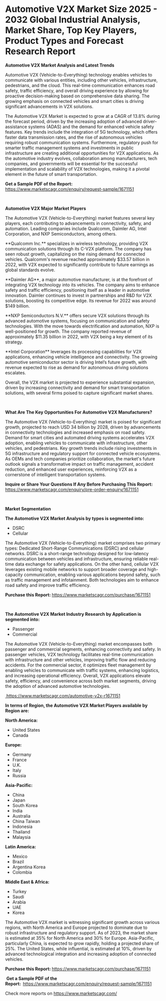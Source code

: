 <p><h1>Automotive V2X Market Size 2025 - 2032 Global Industrial Analysis, Market Share, Top Key Players, Product Types and Forecast Research Report</h1></p><p><strong>Automotive V2X Market Analysis and Latest Trends</strong></p>
<p><p>Automotive V2X (Vehicle-to-Everything) technology enables vehicles to communicate with various entities, including other vehicles, infrastructure, pedestrians, and the cloud. This real-time communication enhances road safety, traffic efficiency, and overall driving experience by allowing for proactive decision-making based on comprehensive data sharing. The growing emphasis on connected vehicles and smart cities is driving significant advancements in V2X solutions.</p><p>The Automotive V2X Market is expected to grow at a CAGR of 13.8% during the forecast period, driven by the increasing adoption of advanced driver-assistance systems (ADAS) and the demand for enhanced vehicle safety features. Key trends include the integration of 5G technology, which offers faster data transmission rates, and the rise of autonomous vehicles requiring robust communication systems. Furthermore, regulatory push for smarter traffic management systems and investments in public infrastructure are creating additional opportunities for V2X applications. As the automotive industry evolves, collaboration among manufacturers, tech companies, and governments will be essential for the successful implementation and scalability of V2X technologies, making it a pivotal element in the future of smart transportation.</p></p>
<p><strong>Get a Sample PDF of the Report:&nbsp;</strong> <a href="https://www.marketscagr.com/enquiry/request-sample/1671151?utm_campaign=2796&utm_medium=2&utm_source=Github&utm_content=ia&utm_term=25032025&utm_id=automotive-v2x">https://www.marketscagr.com/enquiry/request-sample/1671151</a></p>
<p>&nbsp;</p>
<p><strong>Automotive V2X Major Market Players</strong></p>
<p><p>The Automotive V2X (Vehicle-to-Everything) market features several key players, each contributing to advancements in connectivity, safety, and automation. Leading companies include Qualcomm, Daimler AG, Intel Corporation, and NXP Semiconductors, among others.</p><p>**Qualcomm Inc.** specializes in wireless technology, providing V2X communication solutions through its C-V2X platform. The company has seen robust growth, capitalizing on the rising demand for connected vehicles. Qualcomm's revenue reached approximately $33.57 billion in 2022, with V2X expected to significantly contribute to future earnings as global standards evolve.</p><p>**Daimler AG**, a major automotive manufacturer, is at the forefront of integrating V2X technology into its vehicles. The company aims to enhance safety and traffic efficiency, positioning itself as a leader in automotive innovation. Daimler continues to invest in partnerships and R&D for V2X solutions, boosting its competitive edge. Its revenue for 2022 was around $149 billion.</p><p>**NXP Semiconductors N.V.** offers secure V2X solutions through its advanced automotive systems, focusing on communication and safety technologies. With the move towards electrification and automation, NXP is well-positioned for growth. The company reported revenue of approximately $11.35 billion in 2022, with V2X being a key element of its strategy.</p><p>**Intel Corporation** leverages its processing capabilities for V2X applications, enhancing vehicle intelligence and connectivity. The growing automotive semiconductor sector is driving Intel’s future growth, with revenue expected to rise as demand for autonomous driving solutions escalates.</p><p>Overall, the V2X market is projected to experience substantial expansion, driven by increasing connectivity and demand for smart transportation solutions, with several firms poised to capture significant market shares.</p></p>
<p>&nbsp;</p>
<p><strong>What Are The Key Opportunities For Automotive V2X Manufacturers?</strong></p>
<p><p>The Automotive V2X (Vehicle-to-Everything) market is poised for significant growth, projected to reach USD 34 billion by 2028, driven by advancements in connectivity technologies and increased emphasis on road safety. Demand for smart cities and automated driving systems accelerates V2X adoption, enabling vehicles to communicate with infrastructure, other vehicles, and pedestrians. Key growth trends include rising investments in 5G infrastructure and regulatory support for connected vehicle ecosystems. As OEMs and tech companies prioritize collaboration, the market's future outlook signals a transformative impact on traffic management, accident reduction, and enhanced user experiences, reinforcing V2X as a cornerstone of intelligent transportation systems.</p></p>
<p><strong>Inquire or Share Your Questions If Any Before Purchasing This Report:</strong> <a href="https://www.marketscagr.com/enquiry/pre-order-enquiry/1671151?utm_campaign=2796&utm_medium=2&utm_source=Github&utm_content=ia&utm_term=25032025&utm_id=automotive-v2x">https://www.marketscagr.com/enquiry/pre-order-enquiry/1671151</a></p>
<p>&nbsp;</p>
<p><strong>Market Segmentation</strong></p>
<p><strong>The Automotive V2X Market Analysis by types is segmented into:</strong></p>
<p><ul><li>DSRC</li><li>Cellular</li></ul></p>
<p><p>The Automotive V2X (Vehicle-to-Everything) market comprises two primary types: Dedicated Short-Range Communications (DSRC) and cellular networks. DSRC is a short-range technology designed for low-latency communication between vehicles and infrastructure, ensuring reliable real-time data exchange for safety applications. On the other hand, cellular V2X leverages existing mobile networks to support broader coverage and high-capacity communication, enabling various applications beyond safety, such as traffic management and infotainment. Both technologies aim to enhance road safety and improve traffic efficiency.</p></p>
<p><strong>Purchase this Report:&nbsp;</strong><a href="https://www.marketscagr.com/purchase/1671151?utm_campaign=2796&utm_medium=2&utm_source=Github&utm_content=ia&utm_term=25032025&utm_id=automotive-v2x">https://www.marketscagr.com/purchase/1671151</a></p>
<p>&nbsp;</p>
<p><strong>The Automotive V2X Market Industry Research by Application is segmented into:</strong></p>
<p><ul><li>Passenger</li><li>Commercial</li></ul></p>
<p><p>The Automotive V2X (Vehicle-to-Everything) market encompasses both passenger and commercial segments, enhancing connectivity and safety. In passenger vehicles, V2X technology facilitates real-time communication with infrastructure and other vehicles, improving traffic flow and reducing accidents. For the commercial sector, it optimizes fleet management by enabling vehicles to communicate with traffic systems, enhancing logistics, and increasing operational efficiency. Overall, V2X applications elevate safety, efficiency, and convenience across both market segments, driving the adoption of advanced automotive technologies.</p></p>
<p><a href="https://www.marketscagr.com/automotive-v2x-r1671151?utm_campaign=2796&utm_medium=2&utm_source=Github&utm_content=ia&utm_term=25032025&utm_id=automotive-v2x">&nbsp;https://www.marketscagr.com/automotive-v2x-r1671151</a></p>
<p><strong>In terms of Region, the Automotive V2X Market Players available by Region are:</strong></p>
<p>
    <p> <strong> North America: </strong>
        <ul>
            <li>United States</li>
            <li>Canada</li>
        </ul>
        </p> 
    <p> <strong> Europe: </strong>
        <ul>
            <li>Germany</li>
            <li>France</li>
            <li>U.K.</li>
            <li>Italy</li>
            <li>Russia</li>
        </ul>
        </p> 
    <p> <strong> Asia-Pacific: </strong>
        <ul>
            <li>China</li>
            <li>Japan</li>
            <li>South Korea</li>
            <li>India</li>
            <li>Australia</li>
            <li>China Taiwan</li>
            <li>Indonesia</li>
            <li>Thailand</li>
            <li>Malaysia</li>
        </ul>
        </p> 
    <p> <strong> Latin America: </strong>
        <ul>
            <li>Mexico</li>
            <li>Brazil</li>
            <li>Argentina Korea</li>
            <li>Colombia</li>
        </ul>
        </p> 
    <p> <strong> Middle East & Africa: </strong>
        <ul>
            <li>Turkey</li>
            <li>Saudi</li>
            <li>Arabia</li>
            <li>UAE</li>
            <li>Korea</li>
        </ul>
    </p>
    </p>
<p><p>The Automotive V2X market is witnessing significant growth across various regions, with North America and Europe projected to dominate due to robust infrastructure and regulatory support. As of 2023, the market share is estimated at 35% for North America and 30% for Europe. Asia-Pacific, particularly China, is expected to grow rapidly, holding a projected share of 25%. The United States, while influential, is estimated at 10%, driven by advanced technological integration and increasing adoption of connected vehicles.</p></p>
<p><strong>Purchase this Report: </strong><a href="https://www.marketscagr.com/purchase/1671151?utm_campaign=2796&utm_medium=2&utm_source=Github&utm_content=ia&utm_term=25032025&utm_id=automotive-v2x">https://www.marketscagr.com/purchase/1671151</a></p>
<p>&nbsp;<strong>Get a Sample PDF of the Report:&nbsp;&nbsp;</strong><a href="https://www.marketscagr.com/enquiry/request-sample/1671151?utm_campaign=2796&utm_medium=2&utm_source=Github&utm_content=ia&utm_term=25032025&utm_id=automotive-v2x">https://www.marketscagr.com/enquiry/request-sample/1671151</a></p>
<p><strong></strong></p>
<p>Check more reports on <a href="https://www.marketscagr.com/?utm_campaign=2796&utm_medium=2&utm_source=Github&utm_content=ia&utm_term=25032025&utm_id=automotive-v2x">https://www.marketscagr.com/</a></p>